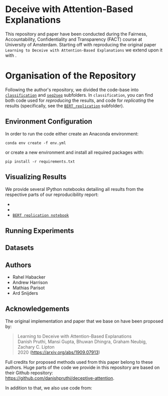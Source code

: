# Deceive with Attention-Based Explanations

This repository and paper have been conducted during the Fairness, Accountability, Confidentiality and Transparency (FACT) course at University of Amsterdam. 
Starting off with reproducing the original paper `Learning to Deceive with Attention-Based Explanations` we extend upon it with <TODO>.
  

# Organisation of the Repository

Following the author's repository, we divided the code-base into [```classification```](https://github.com/MatPrst/FACT/tree/main/deceptive-attention/src/classification) and [```seq2seq```](https://github.com/MatPrst/FACT/tree/main/deceptive-attention/src/seq2seq) subfolders. In ```classification```, you can find both code used for *reproducing* the results, and code for *replicating* the results (specifically, see the [```BERT_replication```](https://github.com/MatPrst/FACT/tree/main/deceptive-attention/src/classification/BERT_replication) subfolder).

## Environment Configuration

In order to run the code either create an Anaconda environment:

```
conda env create -f env.yml
```

or create a new environment and install all required packages with:

```
pip install -r requirements.txt
```

## Visualizing Results

We provide several IPython notebooks detailing all results from the respective parts of our reproducibility report:

-
-
- [```BERT replication notebook```](https://github.com/MatPrst/FACT/blob/main/deceptive-attention/src/classification/BERT_replication/BERT%20replication%20notebook%20completed.ipynb)


## Running Experiments

## Datasets


## Authors

- Rahel Habacker
- Andrew Harrison
- Mathias Parisot
- Ard Snijders

## Acknowledgements

The original implementation and paper that we base on have been proposed by:

> Learning to Deceive with Attention-Based Explanations \
> Danish Pruthi, Mansi Gupta, Bhuwan Dhingra, Graham Neubig, Zachary C. Lipton \
> 2020 (https://arxiv.org/abs/1909.07913)

Full credits for proposed methods used from this paper belong to these authors. Huge parts of the code we provide in this repository are based on their Github repository: \
https://github.com/danishpruthi/deceptive-attention.

In addition to that, we also use code from:

